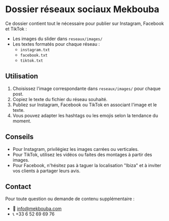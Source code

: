 # Dossier réseaux sociaux Mekbouba

Ce dossier contient tout le nécessaire pour publier sur Instagram, Facebook et TikTok :

- Les images du slider dans `reseaux/images/`
- Les textes formatés pour chaque réseau :
  - `instagram.txt`
  - `facebook.txt`
  - `tiktok.txt`

## Utilisation

1. Choisissez l'image correspondante dans `reseaux/images/` pour chaque post.
2. Copiez le texte du fichier du réseau souhaité.
3. Publiez sur Instagram, Facebook ou TikTok en associant l'image et le texte.
4. Vous pouvez adapter les hashtags ou les emojis selon la tendance du moment.

## Conseils
- Pour Instagram, privilégiez les images carrées ou verticales.
- Pour TikTok, utilisez les vidéos ou faites des montages à partir des images.
- Pour Facebook, n'hésitez pas à taguer la localisation "Ibiza" et à inviter vos clients à partager leurs avis.

## Contact
Pour toute question ou demande de contenu supplémentaire :
- 📧 info@mekbouba.com
- 📞 +33 6 52 69 69 76 